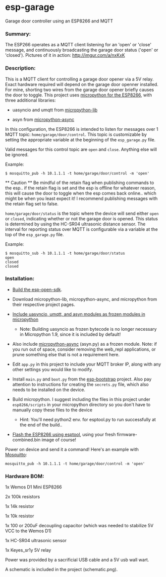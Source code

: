 # esp-garage

Garage door controller using an ESP8266 and MQTT


### Summary:
The ESP266 operates as a MQTT client listening for an 'open' or 'close' message, and continuously broadcasting the garage door status ('open' or 'closed'). Pictures of it in action: http://imgur.com/a/nxKxK

### Description:
This is a MQTT client for controlling a garage door opener via a 5V relay. Exact hardware required will depend on the garage door openner installed. For mine, shorting two wires from the garage door opener briefly causes the door to toggle. This project uses [micropython for the ESP8266](https://github.com/micropython/micropython/tree/master/esp8266), with three additional libraries:

* uasyncio and umqtt from [micropython-lib](https://github.com/micropython/micropython-lib)

* asyn from [micropython-async](https://github.com/peterhinch/micropython-async)

In this configuration, the ESP8266 is intended to listen for messages over 1 MQTT topic: `home/garage/door/control`. This topic is customizable by setting the appropriate variable at the beginning of the `esp_garage.py` file.

Valid messages for this control topic are `open` and `close`. Anything else will be ignored.

Example:

    $ mosquitto_pub -h 10.1.1.1 -t home/garage/door/control -m 'open'
    
** Caution ** Be mindful of the retain flag when publishing commands to the esp.. if the retain flag is set and the esp is offline for whatever reason, this will cause the door to toggle when the esp comes back online.. which might be when you least expect it! I recommend publishing messages with the retain flag set to false.

`home/garage/door/status` is the topic where the device will send either `open` or `closed`, indicating whether or not the garage door is opened. This status is determined by using the HC-SR04 ultrasonic distance sensor. The interval for reporting status over MQTT is configurable via a variable at the top of the `esp_garage.py` file.

Example:

    $ mosquitto_sub -h 10.1.1.1 -t home/garage/door/status
    open
    closed
    closed

### Installation:

- [Build the esp-open-sdk](https://github.com/pfalcon/esp-open-sdk).

- Download micropython-lib, micropython-async, and micropython from their respective project pages.

- [Include uasyncio, umqtt, and asyn modules as frozen modules in micropython](https://learn.adafruit.com/micropython-basics-loading-modules/frozen-modules)
  - Note: Building uasyncio as frozen bytecode is no longer necessary in Micropython 1.9, since it is included by default!
  
- Also include [micropython-async](https://github.com/peterhinch/micropython-async) (asyn.py) as a frozen module. Note: if you run out of space, consider removing the web_repl applications, or prune something else that is not a requirement here.

- Edit `app.py` in this project to include your MQTT broker IP, along with any other settings you would like to modify.

- Install `main.py` and `boot.py` from the [esp-bootstrap](https://github.com/craftyguy/esp-bootstrap) project. Also pay attention to instructions for creating the `secrets.py` file, which also needs to be installed on the device.

- Build micropython. I suggest including the files in this project under `esp8266/scripts` in your micropython directory so you don't have to manually copy these files to the device

  - Hint: You'll need python2 env. for esptool.py to run successfully at the end of the build..


- [Flash the ESP8266 using esptool](https://docs.micropython.org/en/latest/esp8266/esp8266/tutorial/intro.html#intro), using your fresh firmware-combined.bin image of course!

Power on device and send it a command! Here's an example with [Mosquitto](http://mosquitto.org/):

    mosquitto_pub -h 10.1.1.1 -t home/garage/door/control -m 'open'



### Hardware BOM:

1x Wemos D1 Mini ESP8266

2x 100k resistors

1x 14k resistor

1x 10k resistor

1x 100 or 200uF decoupling capacitor (which was needed to stabilize 5V VCC to the Wemos D1)

1x HC-SR04 ultrasonic sensor

1x Keyes_sr1y 5V relay

Power was provided by a sacrificial USB cable and a 5V usb wall wart.

A schematic is included in the project (schematic.png).
